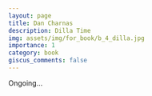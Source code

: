 ```yaml
---
layout: page
title: Dan Charnas
description: Dilla Time
img: assets/img/for_book/b_4_dilla.jpg
importance: 1
category: book
giscus_comments: false
---
```


Ongoing...